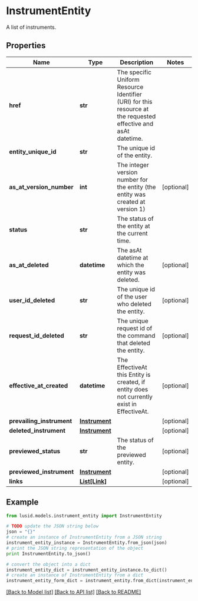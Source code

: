 # InstrumentEntity

A list of instruments.

## Properties
Name | Type | Description | Notes
------------ | ------------- | ------------- | -------------
**href** | **str** | The specific Uniform Resource Identifier (URI) for this resource at the requested effective and asAt datetime. | 
**entity_unique_id** | **str** | The unique id of the entity. | 
**as_at_version_number** | **int** | The integer version number for the entity (the entity was created at version 1) | [optional] 
**status** | **str** | The status of the entity at the current time. | 
**as_at_deleted** | **datetime** | The asAt datetime at which the entity was deleted. | [optional] 
**user_id_deleted** | **str** | The unique id of the user who deleted the entity. | [optional] 
**request_id_deleted** | **str** | The unique request id of the command that deleted the entity. | [optional] 
**effective_at_created** | **datetime** | The EffectiveAt this Entity is created, if entity does not currently exist in EffectiveAt. | [optional] 
**prevailing_instrument** | [**Instrument**](Instrument.md) |  | [optional] 
**deleted_instrument** | [**Instrument**](Instrument.md) |  | [optional] 
**previewed_status** | **str** | The status of the previewed entity. | [optional] 
**previewed_instrument** | [**Instrument**](Instrument.md) |  | [optional] 
**links** | [**List[Link]**](Link.md) |  | [optional] 

## Example

```python
from lusid.models.instrument_entity import InstrumentEntity

# TODO update the JSON string below
json = "{}"
# create an instance of InstrumentEntity from a JSON string
instrument_entity_instance = InstrumentEntity.from_json(json)
# print the JSON string representation of the object
print InstrumentEntity.to_json()

# convert the object into a dict
instrument_entity_dict = instrument_entity_instance.to_dict()
# create an instance of InstrumentEntity from a dict
instrument_entity_form_dict = instrument_entity.from_dict(instrument_entity_dict)
```
[[Back to Model list]](../README.md#documentation-for-models) [[Back to API list]](../README.md#documentation-for-api-endpoints) [[Back to README]](../README.md)



